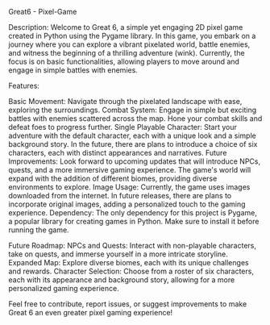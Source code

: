 Great6 - Pixel-Game

Description:
Welcome to Great 6, a simple yet engaging 2D pixel game created in Python using the Pygame library. In this game, you embark on a journey where you can explore a vibrant pixelated world, battle enemies, and witness the beginning of a thrilling adventure (wink).
Currently, the focus is on basic functionalities, allowing players to move around and engage in simple battles with enemies.

Features:

Basic Movement: Navigate through the pixelated landscape with ease, exploring the surroundings.
Combat System: Engage in simple but exciting battles with enemies scattered across the map. Hone your combat skills and defeat foes to progress further.
Single Playable Character: Start your adventure with the default character, each with a unique look and a simple background story. In the future, there are plans to introduce a choice of six characters, each with distinct appearances and narratives.
Future Improvements: Look forward to upcoming updates that will introduce NPCs, quests, and a more immersive gaming experience. The game's world will expand with the addition of different biomes, providing diverse environments to explore.
Image Usage: Currently, the game uses images downloaded from the internet. In future releases, there are plans to incorporate original images, adding a personalized touch to the gaming experience.
Dependency: The only dependency for this project is Pygame, a popular library for creating games in Python. Make sure to install it before running the game.

Future Roadmap:
NPCs and Quests: Interact with non-playable characters, take on quests, and immerse yourself in a more intricate storyline.
Expanded Map: Explore diverse biomes, each with its unique challenges and rewards.
Character Selection: Choose from a roster of six characters, each with its appearance and background story, allowing for a more personalized gaming experience.

Feel free to contribute, report issues, or suggest improvements to make Great 6 an even greater pixel gaming experience!
